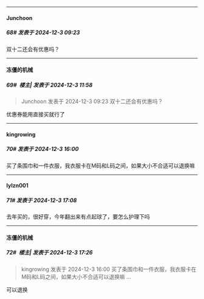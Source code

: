 ﻿
*****

####  Junchoon  
##### 68#       发表于 2024-12-3 09:23

双十二还会有优惠吗？


*****

####  冻僵的机械  
##### 69#         楼主| 发表于 2024-12-3 11:58

<blockquote>Junchoon 发表于 2024-12-3 09:23
双十二还会有优惠吗？</blockquote>
优惠券能用直接买就行了 


*****

####  kingrowing  
##### 70#       发表于 2024-12-3 16:00

买了条围巾和一件衣服，我衣服卡在M码和L码之间，如果大小不合适可以退换嘛


*****

####  lylzn001  
##### 71#       发表于 2024-12-3 17:08

去年买的，很好穿，今年翻出来有点起球了，要怎么护理下吗


*****

####  冻僵的机械  
##### 72#         楼主| 发表于 2024-12-3 17:26

<blockquote>kingrowing 发表于 2024-12-3 16:00
买了条围巾和一件衣服，我衣服卡在M码和L码之间，如果大小不合适可以退换嘛 ...</blockquote>
可以退换

